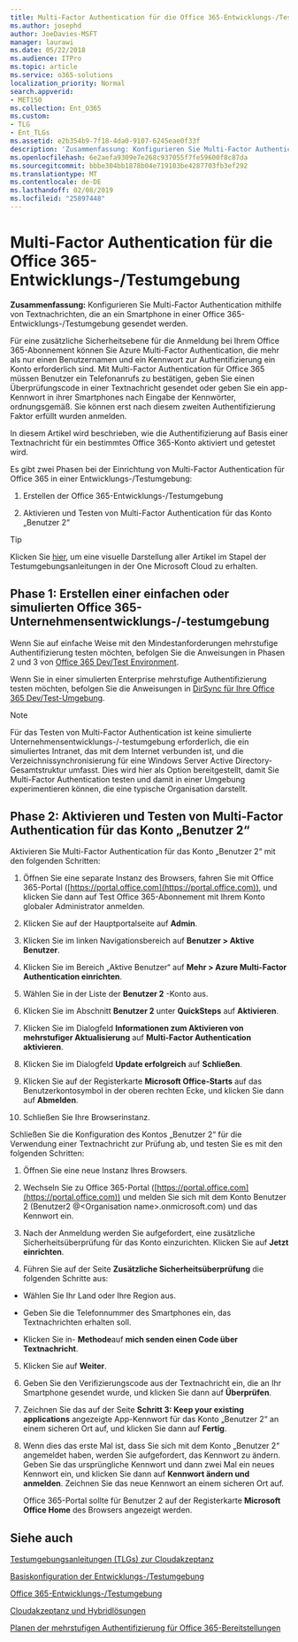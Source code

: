 ```yaml
---
title: Multi-Factor Authentication für die Office 365-Entwicklungs-/Testumgebung
ms.author: josephd
author: JoeDavies-MSFT
manager: laurawi
ms.date: 05/22/2018
ms.audience: ITPro
ms.topic: article
ms.service: o365-solutions
localization_priority: Normal
search.appverid:
- MET150
ms.collection: Ent_O365
ms.custom:
- TLG
- Ent_TLGs
ms.assetid: e2b354b9-7f18-4da0-9107-6245eae0f33f
description: 'Zusammenfassung: Konfigurieren Sie Multi-Factor Authentication mithilfe von Textnachrichten, die an ein Smartphone in einer Office 365-Entwicklungs-/Testumgebung gesendet werden.'
ms.openlocfilehash: 6e2aefa9309e7e268c937055f7fe59600f8c87da
ms.sourcegitcommit: bbbe304bb1878b04e719103be4287703fb3ef292
ms.translationtype: MT
ms.contentlocale: de-DE
ms.lasthandoff: 02/08/2019
ms.locfileid: "25897448"
---
```

# <a name="multi-factor-authentication-for-your-office-365-devtest-environment"></a>Multi-Factor Authentication für die Office 365-Entwicklungs-/Testumgebung

 **Zusammenfassung:** Konfigurieren Sie Multi-Factor Authentication mithilfe von Textnachrichten, die an ein Smartphone in einer Office 365-Entwicklungs-/Testumgebung gesendet werden.
  
Für eine zusätzliche Sicherheitsebene für die Anmeldung bei Ihrem Office 365-Abonnement können Sie Azure Multi-Factor Authentication, die mehr als nur einen Benutzernamen und ein Kennwort zur Authentifizierung ein Konto erforderlich sind. Mit Multi-Factor Authentication für Office 365 müssen Benutzer ein Telefonanrufs zu bestätigen, geben Sie einen Überprüfungscode in einer Textnachricht gesendet oder geben Sie ein app-Kennwort in ihrer Smartphones nach Eingabe der Kennwörter, ordnungsgemäß. Sie können erst nach diesem zweiten Authentifizierung Faktor erfüllt wurden anmelden. 
  
In diesem Artikel wird beschrieben, wie die Authentifizierung auf Basis einer Textnachricht für ein bestimmtes Office 365-Konto aktiviert und getestet wird.
  
Es gibt zwei Phasen bei der Einrichtung von Multi-Factor Authentication für Office 365 in einer Entwicklungs-/Testumgebung:
  
1. Erstellen der Office 365-Entwicklungs-/Testumgebung
    
2. Aktivieren und Testen von Multi-Factor Authentication für das Konto „Benutzer 2“
    
> [!TIP]
> Klicken Sie [hier](http://aka.ms/catlgstack), um eine visuelle Darstellung aller Artikel im Stapel der Testumgebungsanleitungen in der One Microsoft Cloud zu erhalten.
  
## <a name="phase-1-build-out-your-lightweight-or-simulated-enterprise-office-365-devtest-environment"></a>Phase 1: Erstellen einer einfachen oder simulierten Office 365-Unternehmensentwicklungs-/-testumgebung

Wenn Sie auf einfache Weise mit den Mindestanforderungen mehrstufige Authentifizierung testen möchten, befolgen Sie die Anweisungen in Phasen 2 und 3 von [Office 365 Dev/Test Environment](office-365-dev-test-environment.md).
  
Wenn Sie in einer simulierten Enterprise mehrstufige Authentifizierung testen möchten, befolgen Sie die Anweisungen in [DirSync für Ihre Office 365 Dev/Test-Umgebung](dirsync-for-your-office-365-dev-test-environment.md).
  
> [!NOTE]
> Für das Testen von Multi-Factor Authentication ist keine simulierte Unternehmensentwicklungs-/-testumgebung erforderlich, die ein simuliertes Intranet, das mit dem Internet verbunden ist, und die Verzeichnissynchronisierung für eine Windows Server Active Directory-Gesamtstruktur umfasst. Dies wird hier als Option bereitgestellt, damit Sie Multi-Factor Authentication testen und damit in einer Umgebung experimentieren können, die eine typische Organisation darstellt. 
  
## <a name="phase-2-enable-and-test-multi-factor-authentication-for-the-user-2-account"></a>Phase 2: Aktivieren und Testen von Multi-Factor Authentication für das Konto „Benutzer 2“

Aktivieren Sie Multi-Factor Authentication für das Konto „Benutzer 2“ mit den folgenden Schritten:
  
1. Öffnen Sie eine separate Instanz des Browsers, fahren Sie mit Office 365-Portal ([https://portal.office.com](https://portal.office.com)), und klicken Sie dann auf Test Office 365-Abonnement mit Ihrem Konto globaler Administrator anmelden.
    
2. Klicken Sie auf der Hauptportalseite auf **Admin**.
    
3. Klicken Sie im linken Navigationsbereich auf **Benutzer > Aktive Benutzer**.
    
4. Klicken Sie im Bereich „Aktive Benutzer“ auf **Mehr > Azure Multi-Factor Authentication einrichten**.
    
5. Wählen Sie in der Liste der **Benutzer 2** -Konto aus.
    
6. Klicken Sie im Abschnitt **Benutzer 2** unter **QuickSteps** auf **Aktivieren**.
    
7. Klicken Sie im Dialogfeld **Informationen zum Aktivieren von mehrstufiger Aktualisierung** auf **Multi-Factor Authentication aktivieren**.
    
8. Klicken Sie im Dialogfeld **Update erfolgreich** auf **Schließen**.
    
9. Klicken Sie auf der Registerkarte **Microsoft Office-Starts** auf das Benutzerkontosymbol in der oberen rechten Ecke, und klicken Sie dann auf **Abmelden**.
    
10. Schließen Sie Ihre Browserinstanz.
    
Schließen Sie die Konfiguration des Kontos „Benutzer 2“ für die Verwendung einer Textnachricht zur Prüfung ab, und testen Sie es mit den folgenden Schritten:
  
1. Öffnen Sie eine neue Instanz Ihres Browsers.
    
2. Wechseln Sie zu Office 365-Portal ([https://portal.office.com](https://portal.office.com)) und melden Sie sich mit dem Konto Benutzer 2 (Benutzer2 @\<Organisation name>.onmicrosoft.com) und das Kennwort ein.
    
3. Nach der Anmeldung werden Sie aufgefordert, eine zusätzliche Sicherheitsüberprüfung für das Konto einzurichten. Klicken Sie auf **Jetzt einrichten**.
    
4. Führen Sie auf der Seite **Zusätzliche Sicherheitsüberprüfung** die folgenden Schritte aus: 
    
  - Wählen Sie Ihr Land oder Ihre Region aus.
    
  - Geben Sie die Telefonnummer des Smartphones ein, das Textnachrichten erhalten soll.
    
  - Klicken Sie in- **Methode**auf **mich senden einen Code über Textnachricht**.
    
5. Klicken Sie auf **Weiter**.
    
6. Geben Sie den Verifizierungscode aus der Textnachricht ein, die an Ihr Smartphone gesendet wurde, und klicken Sie dann auf **Überprüfen**.
    
7. Zeichnen Sie das auf der Seite **Schritt 3: Keep your existing applications** angezeigte App-Kennwort für das Konto „Benutzer 2“ an einem sicheren Ort auf, und klicken Sie dann auf **Fertig**.
    
8. Wenn dies das erste Mal ist, dass Sie sich mit dem Konto „Benutzer 2“ angemeldet haben, werden Sie aufgefordert, das Kennwort zu ändern. Geben Sie das ursprüngliche Kennwort und dann zwei Mal ein neues Kennwort ein, und klicken Sie dann auf **Kennwort ändern und anmelden**. Zeichnen Sie das neue Kennwort an einem sicheren Ort auf.
    
    Office 365-Portal sollte für Benutzer 2 auf der Registerkarte **Microsoft Office Home** des Browsers angezeigt werden.
    
## <a name="see-also"></a>Siehe auch

[Testumgebungsanleitungen (TLGs) zur Cloudakzeptanz](cloud-adoption-test-lab-guides-tlgs.md)
  
[Basiskonfiguration der Entwicklungs-/Testumgebung](base-configuration-dev-test-environment.md)
  
[Office 365-Entwicklungs-/Testumgebung](office-365-dev-test-environment.md)
  
[Cloudakzeptanz und Hybridlösungen](cloud-adoption-and-hybrid-solutions.md)

[Planen der mehrstufigen Authentifizierung für Office 365-Bereitstellungen](https://support.office.com/article/Plan-for-multi-factor-authentication-for-Office-365-Deployments-043807b2-21db-4d5c-b430-c8a6dee0e6ba)

